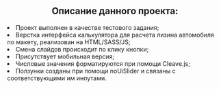<h2 align="center">Описание данного проекта:</h2>
<li>Проект выполнен в качестве тестового задания;</li>
<li>Верстка интерфейса калькулятора для расчета лизина автомобиля по макету, реализован на HTML/SASS/JS;</li>
<li>Смена слайдов происходит по клику кнопки;</li>
<li>Присутствует мобильная версия;</li>
<li>Числовые значения форматируются при помощи Cleave.js;</li>
<li>Ползунки созданы при помощи noUiSlider и связаны с соответствующими им инпутами.</li>
